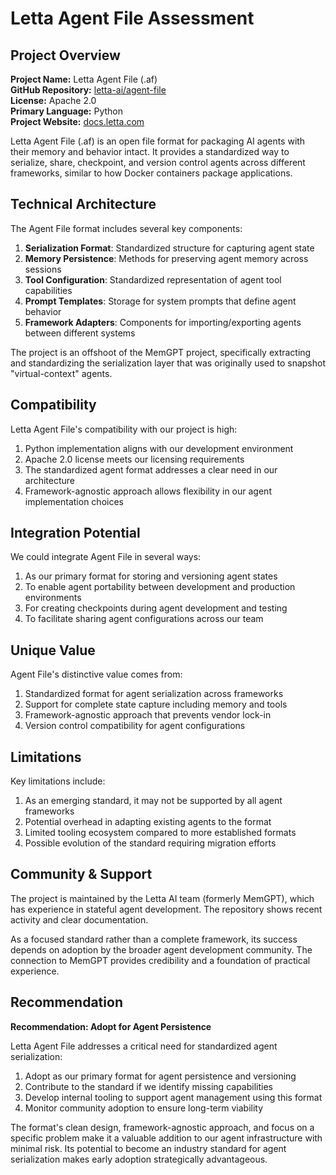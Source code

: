 # Letta Agent File Assessment

## Project Overview

**Project Name:** Letta Agent File (.af)  
**GitHub Repository:** [letta-ai/agent-file](https://github.com/letta-ai/agent-file)  
**License:** Apache 2.0  
**Primary Language:** Python  
**Project Website:** [docs.letta.com](https://docs.letta.com/guides/agents/agent-file)

Letta Agent File (.af) is an open file format for packaging AI agents with their memory and behavior intact. It provides a standardized way to serialize, share, checkpoint, and version control agents across different frameworks, similar to how Docker containers package applications.

## Technical Architecture

The Agent File format includes several key components:

1. **Serialization Format**: Standardized structure for capturing agent state
2. **Memory Persistence**: Methods for preserving agent memory across sessions
3. **Tool Configuration**: Standardized representation of agent tool capabilities
4. **Prompt Templates**: Storage for system prompts that define agent behavior
5. **Framework Adapters**: Components for importing/exporting agents between different systems

The project is an offshoot of the MemGPT project, specifically extracting and standardizing the serialization layer that was originally used to snapshot "virtual-context" agents.

## Compatibility

Letta Agent File's compatibility with our project is high:

1. Python implementation aligns with our development environment
2. Apache 2.0 license meets our licensing requirements
3. The standardized agent format addresses a clear need in our architecture
4. Framework-agnostic approach allows flexibility in our agent implementation choices

## Integration Potential

We could integrate Agent File in several ways:

1. As our primary format for storing and versioning agent states
2. To enable agent portability between development and production environments
3. For creating checkpoints during agent development and testing
4. To facilitate sharing agent configurations across our team

## Unique Value

Agent File's distinctive value comes from:

1. Standardized format for agent serialization across frameworks
2. Support for complete state capture including memory and tools
3. Framework-agnostic approach that prevents vendor lock-in
4. Version control compatibility for agent configurations

## Limitations

Key limitations include:

1. As an emerging standard, it may not be supported by all agent frameworks
2. Potential overhead in adapting existing agents to the format
3. Limited tooling ecosystem compared to more established formats
4. Possible evolution of the standard requiring migration efforts

## Community & Support

The project is maintained by the Letta AI team (formerly MemGPT), which has experience in stateful agent development. The repository shows recent activity and clear documentation.

As a focused standard rather than a complete framework, its success depends on adoption by the broader agent development community. The connection to MemGPT provides credibility and a foundation of practical experience.

## Recommendation

**Recommendation: Adopt for Agent Persistence**

Letta Agent File addresses a critical need for standardized agent serialization:

1. Adopt as our primary format for agent persistence and versioning
2. Contribute to the standard if we identify missing capabilities
3. Develop internal tooling to support agent management using this format
4. Monitor community adoption to ensure long-term viability

The format's clean design, framework-agnostic approach, and focus on a specific problem make it a valuable addition to our agent infrastructure with minimal risk. Its potential to become an industry standard for agent serialization makes early adoption strategically advantageous.
